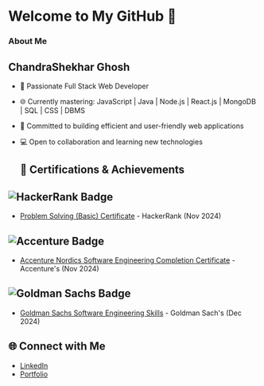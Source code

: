 # Welcome to My GitHub 👋

### About Me
## ChandraShekhar Ghosh
- 🚀 Passionate Full Stack Web Developer
- 🌐 Currently mastering: JavaScript | Java | Node.js | React.js | MongoDB | SQL | CSS | DBMS
- 🔧 Committed to building efficient and user-friendly web applications
- 💻 Open to collaboration and learning new technologies

  ## 📜 Certifications & Achievements

## ![HackerRank Badge](https://img.shields.io/badge/HackerRank_Basic_MRCS-Black)  
- [Problem Solving (Basic) Certificate](https://www.hackerrank.com/certificates/a34729a128bf) - HackerRank (Nov 2024)

## ![Accenture Badge](https://img.shields.io/badge/Accenture_Nordies_MRCS-Black)  
- [Accenture Nordics Software Engineering Completion Certificate](https://www.theforage.com/simulations/accenture-nordics/software-engineering-igje) - Accenture's (Nov 2024)

## ![Goldman Sachs Badge](https://img.shields.io/badge/GoldmanSachs%20Black%20blue)
- [Goldman Sachs Software Engineering Skills](https://www.theforage.com/simulations/goldman-sachs/software-engineering-unei) - Goldman Sach's (Dec 2024)

## 🌐 Connect with Me
- [LinkedIn](https://www.linkedin.com/in/chandrashekhar-ghosh-49a693297/)
- [Portfolio](https://mrcsghosh.github.io/WebsitePortfoliocs/)
